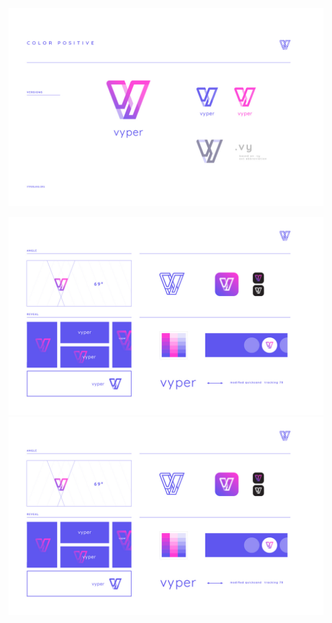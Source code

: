 
![frame1](https://raw.githubusercontent.com/maxstermade/vyperlogo/master/Moodboard%203%20Letter%20copy-100.jpg)

![frame2](https://raw.githubusercontent.com/maxstermade/vyperlogo/master/Moodboard%204%20A4-100.jpg)
![frame3](https://raw.githubusercontent.com/maxstermade/vyperlogo/master/Moodboard%204%20A4-100.jpg)

